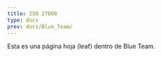 ```yaml
---
title: ISO 27000
type: docs
prev: docs/Blue_Team/
---
```


Esta es una página hoja (leaf) dentro de Blue Team.
